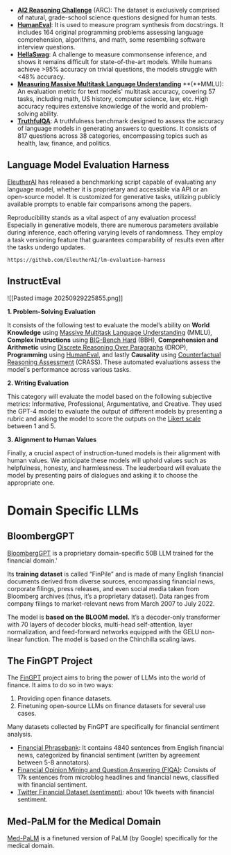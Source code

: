 
- **[AI2 Reasoning Challenge](https://allenai.org/data/arc)** (ARC): The dataset is exclusively comprised of natural, grade-school science questions designed for human tests.
- **[HumanEval](https://paperswithcode.com/dataset/humaneval)**: It is used to measure program synthesis from docstrings. It includes 164 original programming problems assessing language comprehension, algorithms, and math, some resembling software interview questions.
- **[HellaSwag](https://paperswithcode.com/dataset/hellaswag)**: A challenge to measure commonsense inference, and shows it remains difficult for state-of-the-art models. While humans achieve >95% accuracy on trivial questions, the models struggle with <48% accuracy.
- **[Measuring Massive Multitask Language Understanding](https://paperswithcode.com/dataset/mmlu)** **(**MMLU): An evaluation metric for text models' multitask accuracy, covering 57 tasks, including math, US history, computer science, law, etc. High accuracy requires extensive knowledge of the world and problem-solving ability.
- **[TruthfulQA](https://paperswithcode.com/dataset/truthfulqa)**: A truthfulness benchmark designed to assess the accuracy of language models in generating answers to questions. It consists of 817 questions across 38 categories, encompassing topics such as health, law, finance, and politics.


## **Language Model Evaluation Harness**

[EleutherAI](https://www.eleuther.ai/) has released a benchmarking script capable of evaluating any language model, whether it is proprietary and accessible via API or an open-source model. It is customized for generative tasks, utilizing publicly available prompts to enable fair comparisons among the papers.

Reproducibility stands as a vital aspect of any evaluation process! Especially in generative models, there are numerous parameters available during inference, each offering varying levels of randomness. They employ a task versioning feature that guarantees comparability of results even after the tasks undergo updates.

`https://github.com/EleutherAI/lm-evaluation-harness`


## **InstructEval**

![[Pasted image 20250929225855.png]]


**1. Problem-Solving Evaluation**

It consists of the following test to evaluate the model’s ability on **World** **Knowledge** using [Massive Multitask Language Understanding](https://paperswithcode.com/dataset/mmlu) (MMLU), **Complex Instructions** using [BIG-Bench Hard](https://paperswithcode.com/dataset/big-bench) (BBH), **Comprehension and Arithmetic** using [Discrete Reasoning Over Paragraphs](https://paperswithcode.com/dataset/drop) (DROP), **Programming** using [HumanEval](https://paperswithcode.com/dataset/humaneval), and lastly **Causality** using [Counterfactual Reasoning Assessment](https://arxiv.org/abs/2112.11941) (CRASS). These automated evaluations assess the model's performance across various tasks.

**2. Writing Evaluation**

This category will evaluate the model based on the following subjective metrics: Informative, Professional, Argumentative, and Creative. They used the GPT-4 model to evaluate the output of different models by presenting a rubric and asking the model to score the outputs on the [Likert scale](https://en.wikipedia.org/wiki/Likert_scale) between 1 and 5.

**3. Alignment to Human Values**

Finally, a crucial aspect of instruction-tuned models is their alignment with human values. We anticipate these models will uphold values such as helpfulness, honesty, and harmlessness. The leaderboard will evaluate the model by presenting pairs of dialogues and asking it to choose the appropriate one.


# Domain Specific LLMs

## **BloombergGPT**

[BloombergGPT](https://www.bloomberg.com/company/press/bloomberggpt-50-billion-parameter-llm-tuned-finance/) is a proprietary domain-specific 50B LLM trained for the financial domain.'

Its **training dataset** is called “FinPile” and is made of many English financial documents derived from diverse sources, encompassing financial news, corporate filings, press releases, and even social media taken from Bloomberg archives (thus, it’s a proprietary dataset). Data ranges from company filings to market-relevant news from March 2007 to July 2022.

The model is **based on the BLOOM model.** It’s a decoder-only transformer with 70 layers of decoder blocks, multi-head self-attention, layer normalization, and feed-forward networks equipped with the GELU non-linear function. The model is based on the Chinchilla scaling laws.


## **The FinGPT Project**

The [FinGPT](https://github.com/AI4Finance-Foundation/FinGPT) project aims to bring the power of LLMs into the world of finance. It aims to do so in two ways:

1. Providing open finance datasets.
2. Finetuning open-source LLMs on finance datasets for several use cases.

Many datasets collected by FinGPT are specifically for financial sentiment analysis.

- [Financial Phrasebank](https://huggingface.co/datasets/financial_phrasebank): It contains 4840 sentences from English financial news, categorized by financial sentiment (written by agreement between 5-8 annotators).
- [Financial Opinion Mining and Question Answering (FIQA)](https://huggingface.co/datasets/pauri32/fiqa-2018)**:** Consists of 17k sentences from microblog headlines and financial news, classified with financial sentiment.
- [Twitter Financial Dataset (sentiment)](https://huggingface.co/datasets/zeroshot/twitter-financial-news-sentiment): about 10k tweets with financial sentiment.

## Med-PaLM for the Medical Domain

[Med-PaLM](https://sites.research.google/med-palm/) is a finetuned version of PaLM (by Google) specifically for the medical domain.

